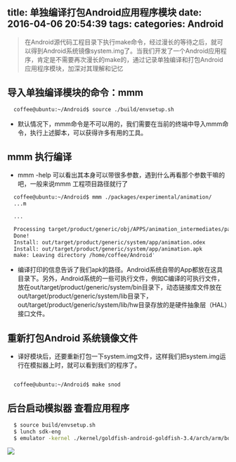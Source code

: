 title: 单独编译打包Android应用程序模块
date: 2016-04-06 20:54:39
tags:
categories: Android
---
> 在Android源代码工程目录下执行make命令，经过漫长的等待之后，就可以得到Android系统镜像system.img了。当我们开发了一个Android应用程序，肯定是不需要再次漫长的make的，通过记录单独编译和打包Android应用程序模块，加深对其理解和记忆

## 导入单独编译模块的命令：mmm

```bash
  coffee@ubuntu:~/Android$ source ./build/envsetup.sh
```
  - 默认情况下，mmm命令是不可以用的，我们需要在当前的终端中导入mmm命令，执行上述脚本，可以获得许多有用的工具。

  <!-- more -->

## mmm 执行编译
  - mmm -help 可以看出其本身可以带很多参数，遇到什么再看那个参数干嘛的吧，一般来说mmm 工程项目路径就行了
  
```bash
  coffee@ubuntu:~/Android$ mmm ./packages/experimental/animation/
  ...m

  ...

  Processing target/product/generic/obj/APPS/animation_intermediates/package.apk
  Done!
  Install: out/target/product/generic/system/app/animation.odex
  Install: out/target/product/generic/system/app/animation.apk
  make: Leaving directory /home/coffee/Android'

```
  - 编译打印的信息告诉了我们apk的路径。Android系统自带的App都放在这具目录下。另外，Android系统的一些可执行文件，例如C编译的可执行文件，放在out/target/product/generic/system/bin目录下，动态链接库文件放在out/target/product/generic/system/lib目录下，out/target/product/generic/system/lib/hw目录存放的是硬件抽象层（HAL）接口文件。


## 重新打包Android 系统镜像文件

  - 译好模块后，还要重新打包一下system.img文件，这样我们把system.img运行在模拟器上时，就可以看到我们的程序了。
  
```bash

  coffee@ubuntu:~/Android$ make snod
```

## 后台启动模拟器 查看应用程序

```bash
  $ source build/envsetup.sh
  $ lunch sdk-eng
  $ emulator -kernel ./kernel/goldfish-android-goldfish-3.4/arch/arm/boot/zImage &
```
  ![](http://7xrw2w.com1.z0.glb.clouddn.com/Android_anim.png)
